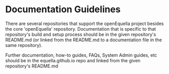 # Documentation Guidelines
There are several repositories that support the openEquella project besides the core 'openEquella' repository.  Documentation that is specific to that repository's build and setup process should be in the given repository's README.md (or linked from the README.md to a documentation file in the same repository).

Further documentation, how-to guides, FAQs, System Admin guides, etc should be in the equella.github.io repo and linked from the given repository's README.md
